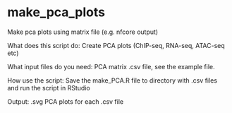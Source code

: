 # make_pca_plots
Make pca plots using matrix file (e.g. nfcore output)

What does this script do: Create PCA plots (ChIP-seq, RNA-seq, ATAC-seq etc)

What input files do you need: PCA matrix .csv file, see the example file.

How use the script: Save the make_PCA.R file to directory with .csv files and run the script in RStudio

Output: .svg PCA plots for each .csv file
